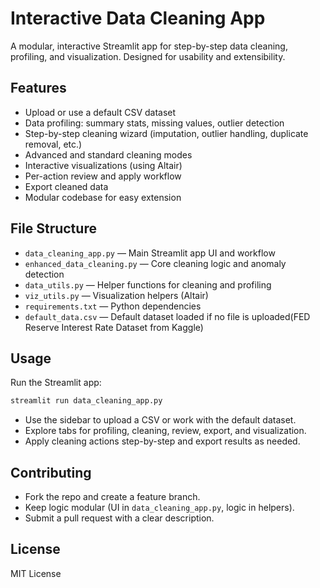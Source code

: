 # Interactive Data Cleaning App

A modular, interactive Streamlit app for step-by-step data cleaning, profiling, and visualization. Designed for usability and extensibility.

## Features
- Upload or use a default CSV dataset
- Data profiling: summary stats, missing values, outlier detection
- Step-by-step cleaning wizard (imputation, outlier handling, duplicate removal, etc.)
- Advanced and standard cleaning modes
- Interactive visualizations (using Altair)
- Per-action review and apply workflow
- Export cleaned data 
- Modular codebase for easy extension

## File Structure
- `data_cleaning_app.py` — Main Streamlit app UI and workflow
- `enhanced_data_cleaning.py` — Core cleaning logic and anomaly detection
- `data_utils.py` — Helper functions for cleaning and profiling
- `viz_utils.py` — Visualization helpers (Altair)
- `requirements.txt` — Python dependencies
- `default_data.csv` — Default dataset loaded if no file is uploaded(FED Reserve Interest Rate Dataset from Kaggle)


## Usage
Run the Streamlit app:
```bash
streamlit run data_cleaning_app.py
```
- Use the sidebar to upload a CSV or work with the default dataset.
- Explore tabs for profiling, cleaning, review, export, and visualization.
- Apply cleaning actions step-by-step and export results as needed.

## Contributing
- Fork the repo and create a feature branch.
- Keep logic modular (UI in `data_cleaning_app.py`, logic in helpers).
- Submit a pull request with a clear description.

## License
MIT License 
